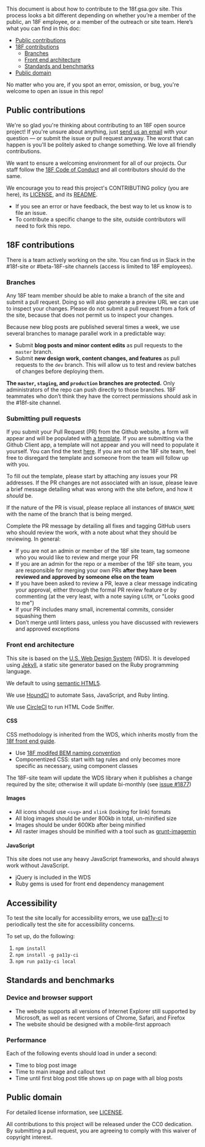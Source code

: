 This document is about how to contribute to the 18f.gsa.gov site. This process looks a bit different depending on whether you’re a member of the public, an 18F employee, or a member of the outreach or site team. Here’s what you can find in this doc:

* [Public contributions](#public-contributions)
* [18F contributions](#18f-contributions)
    - [Branches](#branches)
    - [Front end architecture](#front-end-architecture)
    - [Standards and benchmarks](#standards-and-benchmarks)
* [Public domain](#public-domain)

No matter who you are, if you spot an error, omission, or bug, you're welcome to open an issue in this repo!

## Public contributions

We're so glad you're thinking about contributing to an 18F open source project! If you're unsure about anything, just [send us an email](mailto:18f@gsa.gov) with your question — or submit the issue or pull request anyway. The worst that can happen is you'll be politely asked to change something. We love all friendly contributions.

We want to ensure a welcoming environment for all of our projects. Our staff follow the [18F Code of Conduct](https://github.com/18F/code-of-conduct/blob/master/code-of-conduct.md) and all contributors should do the same.

We encourage you to read this project's CONTRIBUTING policy (you are here), its [LICENSE](LICENSE.md), and its [README](README.md).

* If you see an error or have feedback, the best way to let us know is to file an issue.
* To contribute a specific change to the site, outside contributors will need to fork this repo.

## 18F contributions

There is a team actively working on the site. You can find us in Slack in the #18f-site or #beta-18F-site channels (access is limited to 18F employees).

### Branches

Any 18F team member should be able to make a branch of the site and submit a pull request. Doing so will also generate a preview URL we can use to inspect your changes. Please do not submit a pull request from a fork of the site, because that does not permit us to inspect your changes.

Because new blog posts are published several times a week, we use several branches to manage parallel work in a predictable way:

* Submit **blog posts and minor content edits** as pull requests to the `master` branch.
* Submit **new design work, content changes, and features** as pull requests to the `dev` branch. This will allow us to test and review batches of changes before deploying them.

**The `master`, `staging`, and `production` branches are protected.** Only administrators of the repo can push directly to those branches. 18F teammates who don’t think they have the correct permissions should ask in the #18f-site channel.

### Submitting pull requests

If you submit your Pull Request (PR) from the Github website, a form will appear and will be populated with [a template](PULL_REQUEST_TEMPLATE.md). If you are submitting via the Github Client app, a template will not appear and you will need to populate it yourself. You can find the text [here](PULL_REQUEST_TEMPLATE.md). If you are not on the 18F site team, feel free to disregard the template and someone from the team will follow up with you.

To fill out the template, please start by attaching any issues your PR addresses. If the PR changes are not associated with an issue, please leave a brief message detailing what was wrong with the site before, and how it _should_ be.

If the nature of the PR is visual, please replace all instances of `BRANCH_NAME` with the name of the branch that is being merged.

Complete the PR message by detailing all fixes and tagging GitHub users who should review the work, with a note about what they should be reviewing. In general:

- If you are not an admin or member of the 18F site team, tag someone who you would like to review and merge your PR
- If you are an admin for the repo or a member of the 18F site team, you are responsible for merging your own PRs **after they have been reviewed and approved by someone else on the team**
- If you have been asked to review a PR, leave a clear message indicating your approval, either through the formal PR review feature or by commenting (at the very least, with a note saying `LGTM`, or "Looks good to me")
- If your PR includes many small, incremental commits, consider squashing them
- Don’t merge until linters pass, unless you have discussed with reviewers and approved exceptions

### Front end architecture

This site is based on the [U.S.
Web Design System](https://designsystem.digital.gov/) (WDS). It is developed using [Jekyll](https://jekyllrb.com/), a static site generator based on the Ruby programming language.

We default to using [semantic HTML5](http://www.w3schools.com/html/html5_semantic_elements.asp).

We use [HoundCI](https://houndci.com/) to automate Sass, JavaScript, and Ruby linting.

We use [CircleCI](https://circleci.com/) to run HTML Code Sniffer.

#### CSS

CSS methodology is inherited from the WDS, which inherits mostly from the [18f front end guide](https://pages.18f.gov/frontend/css-coding-styleguide/architecture/).

- Use [18F modifed BEM naming convention](https://pages.18f.gov/frontend/css-coding-styleguide/naming/)
- Componentized CSS: start with tag rules and only becomes more specific as necessary, using component classes

The 18F-site team will update the WDS library when it publishes a change required by the site; otherwise it will update bi-monthly (see [issue #1877](https://github.com/18F/18f.gsa.gov/issues/1877))

#### Images

- All icons should use  `<svg>` and `xlink` (looking for link) formats
- All blog images should be under 800kb in total, un-minified size
- Images should be under 600Kb after being minified
- All raster images should be minified with a tool such as [grunt-imagemin](https://github.com/gruntjs/grunt-contrib-imagemin)

#### JavaScript

This site does not use any heavy JavaScript frameworks, and should always work without JavaScript.

- jQuery is included in the WDS
- Ruby gems is used for front end dependency management

## Accessibility

To test the site locally for accessibility errors, we use [pa11y-ci](https://github.com/pa11y/ci) to periodically test the site for accessibility concerns.

To set up, do the following:

1. `npm install`
2. `npm install -g pa11y-ci`
3. `npm run pa11y-ci local`

## Standards and benchmarks

### Device and browser support

- The website supports all versions of Internet Explorer still supported by Microsoft, as well as recent versions of Chrome, Safari, and Firefox
- The website should be designed with a mobile-first approach

### Performance

Each of the following events should load in under a second:

- Time to blog post image
- Time to main image and callout text
- Time until first blog post title shows up on page with all blog posts

## Public domain

For detailed license information, see [LICENSE](LICENSE.md).

All contributions to this project will be released under the CC0 dedication. By submitting a pull request, you are agreeing to comply with this waiver of copyright interest.